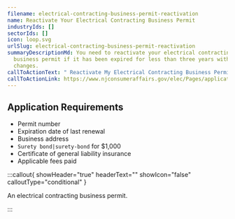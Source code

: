 ```yaml
---
filename: electrical-contracting-business-permit-reactivation
name: Reactivate Your Electrical Contracting Business Permit
industryIds: []
sectorIds: []
icon: loop.svg
urlSlug: electrical-contracting-business-permit-reactivation
summaryDescriptionMd: You need to reactivate your electrical contracting
  business permit if it has been expired for less than three years with no
  changes.
callToActionText: " Reactivate My Electrical Contracting Business Permit"
callToActionLink: https://www.njconsumeraffairs.gov/elec/Pages/applications.aspx
---
```

## Application Requirements

* Permit number
* Expiration date of last renewal
* Business address
*  `Surety bond|surety-bond` for $1,000
* Certificate of general liability insurance
* Applicable fees paid

:::callout{ showHeader="true" headerText="" showIcon="false" calloutType="conditional" }

An electrical contracting business permit.

:::